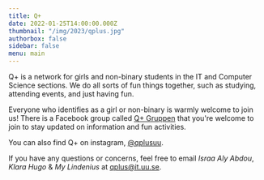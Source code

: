 ```yaml
---
title: Q+
date: 2022-01-25T14:00:00.000Z
thumbnail: "/img/2023/qplus.jpg"
authorbox: false
sidebar: false
menu: main
---
```


Q+ is a network for girls and non-binary students in the IT and Computer Science sections. We do all sorts of fun things together, such as studying, attending events, and just having fun. 

Everyone who identifies as a girl or non-binary is warmly welcome to join us! There is a Facebook group called [Q+ Gruppen](https://www.facebook.com/groups/211087618989388) that you're welcome to join to stay updated on information and fun activities.

You can also find Q+ on instagram, [@qplusuu](https://www.instagram.com/qplusuu/).

If you have any questions or concerns, feel free to email *Israa Aly Abdou*, *Klara Hugo* & *My Lindenius* at qplus@it.uu.se. 
